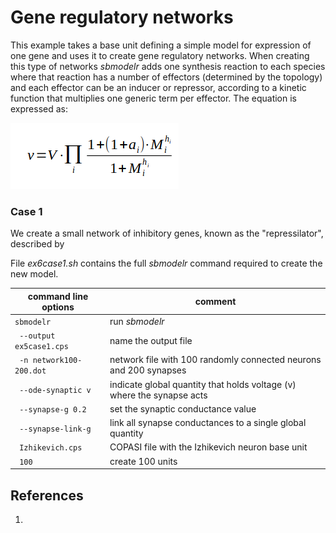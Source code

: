 # Gene regulatory networks

This example takes a base unit defining a simple model for expression of one gene and uses it to create gene regulatory networks. When creating this type of networks *sbmodelr* adds one synthesis reaction to each species where that reaction has a number of effectors (determined by the topology) and each effector can be an inducer or repressor, according to a kinetic function that multiplies one generic term per effector. The equation is expressed as:

![Generic equation for regulatory synthesis networks](Eq1.png)

### Case 1

We create a small network of inhibitory genes, known as the "repressilator", described by

File *ex6case1.sh* contains the full *sbmodelr* command required to create the new model.

| command line options       | comment                                                                |
| -------------------------- | ---------------------------------------------------------------------- |
|``sbmodelr``                | run *sbmodelr*                                                         |
|`` --output ex5case1.cps``  | name the output file                                                   |
|`` -n network100-200.dot``  | network file with 100 randomly connected neurons and 200 synapses      |
|`` --ode-synaptic v``       | indicate global quantity that holds voltage (v) where the synapse acts |
|`` --synapse-g 0.2``        | set the synaptic conductance value                                     |
|`` --synapse-link-g``       | link all synapse conductances to a single global quantity              |
|`` Izhikevich.cps``         | COPASI file with the Izhikevich neuron base unit                       |
|`` 100``                    | create 100 units                                                       |



## References

1.

